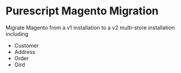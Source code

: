 # Purescript Magento Migration

Migrate Magento from a v1 installation to a v2 multi-store installation including
- Customer
- Address
- Order
- Gird
